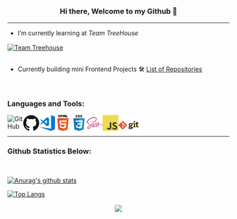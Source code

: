 ### <div align="center">Hi there, Welcome to my Github 👋</div>

---
* I’m currently learning at <i>Team TreeHouse</i>
<a href="https://teamtreehouse.com/home">
<img align="center" alt="Team Treehouse" width="165px" src="https://upload.wikimedia.org/wikipedia/en/a/a3/Treehouse%27s_logo_%28Jan_2015%29.png" />
  </a>

<br />
<br />

* Currently building mini Frontend Projects  🛠  [List of Repositories](https://github.com/tru-izo?tab=repositories)

<br />

### Languages and Tools:

<img align="left" alt="GitHub" width="36px" src="https://design.firefox.com/product-identity/firefox-developer-edition/firefox-logo-developer-edition.png" />
<img align="left" alt="GitHub" width="36px" src="https://raw.githubusercontent.com/github/explore/78df643247d429f6cc873026c0622819ad797942/topics/github/github.png" />
<img align="left" alt="Visual Studio Code" width="36px" src="https://raw.githubusercontent.com/github/explore/80688e429a7d4ef2fca1e82350fe8e3517d3494d/topics/visual-studio-code/visual-studio-code.png" />
<img align="left" alt="HTML5" width="36px" src="https://raw.githubusercontent.com/github/explore/80688e429a7d4ef2fca1e82350fe8e3517d3494d/topics/html/html.png" />
<img align="left" alt="CSS3" width="36px" src="https://raw.githubusercontent.com/github/explore/80688e429a7d4ef2fca1e82350fe8e3517d3494d/topics/css/css.png" />
<img align="left" alt="Sass" width="36px" src="https://raw.githubusercontent.com/github/explore/80688e429a7d4ef2fca1e82350fe8e3517d3494d/topics/sass/sass.png" />
<img align="left" alt="JavaScript" width="36px" src="https://raw.githubusercontent.com/github/explore/80688e429a7d4ef2fca1e82350fe8e3517d3494d/topics/javascript/javascript.png" />
<img align="left" alt="Git" width="46px" src="https://raw.githubusercontent.com/github/explore/80688e429a7d4ef2fca1e82350fe8e3517d3494d/topics/git/git.png" />

<br />
<br />

---

### Github Statistics Below:
<br />

[![Anurag's github stats](https://github-readme-stats.vercel.app/api?username=tru-izo&count_private=true&show_icons=true&)](https://github.com/anuraghazra/github-readme-stats)</p>



[![Top Langs](https://github-readme-stats.vercel.app/api/top-langs/?username=tru-izo&layout=compact)](https://github.com/anuraghazra/github-readme-stats)


  
   <p align="center">
    <a href="https://komarev.com/ghpvc/?username=tru-izo&color=brightgreen">
      <img align="center" src="https://komarev.com/ghpvc/?username=tru-izo&color=brightgreen">
    </a>
  </p>
  
